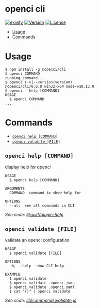 # openci cli

[![exivity](https://img.shields.io/badge/♥-exivity-5cccea.svg)](https://exivity.com)
[![Version](https://img.shields.io/npm/v/@openci/cli.svg)](https://npmjs.org/package/@openci/cli)
[![License](https://img.shields.io/npm/l/@openci/cli.svg)](https://github.com/exivity/openci/blob/master/package.json)

<!-- toc -->
* [Usage](#usage)
* [Commands](#commands)
<!-- tocstop -->
# Usage
<!-- usage -->
```sh-session
$ npm install -g @openci/cli
$ openci COMMAND
running command...
$ openci (-v|--version|version)
@openci/cli/0.0.0 win32-x64 node-v10.13.0
$ openci --help [COMMAND]
USAGE
  $ openci COMMAND
...
```
<!-- usagestop -->
# Commands
<!-- commands -->
* [`openci help [COMMAND]`](#openci-help-command)
* [`openci validate [FILE]`](#openci-validate-file)

## `openci help [COMMAND]`

display help for openci

```
USAGE
  $ openci help [COMMAND]

ARGUMENTS
  COMMAND  command to show help for

OPTIONS
  --all  see all commands in CLI
```

_See code: [@oclif/plugin-help](https://github.com/oclif/plugin-help/blob/v2.1.6/src\commands\help.ts)_

## `openci validate [FILE]`

validate an openci configuration

```
USAGE
  $ openci validate [FILE]

OPTIONS
  -h, --help  show CLI help

EXAMPLE
  $ openci validate
  $ openci validate .openci.json
  $ openci validate .openci.yaml
  $ cat "{}" | openci validate
```

_See code: [lib\commands\validate.js](https://github.com/exivity/openci/blob/v0.0.0/lib\commands\validate.js)_
<!-- commandsstop -->
